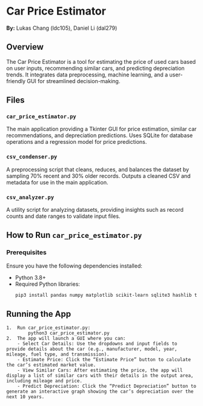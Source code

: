 # Car Price Estimator

**By:** Lukas Chang (ldc105), Daniel Li (dal279)

## Overview

The Car Price Estimator is a tool for estimating the price of used cars based on user inputs, recommending similar cars, and predicting depreciation trends. It integrates data preprocessing, machine learning, and a user-friendly GUI for streamlined decision-making.

## Files

### `car_price_estimator.py`
The main application providing a Tkinter GUI for price estimation, similar car recommendations, and depreciation predictions. Uses SQLite for database operations and a regression model for price predictions.

### `csv_condenser.py`
A preprocessing script that cleans, reduces, and balances the dataset by sampling 70% recent and 30% older records. Outputs a cleaned CSV and metadata for use in the main application.

### `csv_analyzer.py`
A utility script for analyzing datasets, providing insights such as record counts and date ranges to validate input files.

## How to Run `car_price_estimator.py`

### Prerequisites
Ensure you have the following dependencies installed:

- Python 3.8+
- Required Python libraries:
  ```bash
  pip3 install pandas numpy matplotlib scikit-learn sqlite3 hashlib tkinter

## Running the App
	1.	Run car_price_estimator.py:
            python3 car_price_estimator.py
    2.	The app will launch a GUI where you can:
        - Select Car Details: Use the dropdowns and input fields to provide details about the car (e.g., manufacturer, model, year, mileage, fuel type, and transmission).
        - Estimate Price: Click the “Estimate Price” button to calculate the car’s estimated market value.
        - View Similar Cars: After estimating the price, the app will display a list of similar cars with their details in the output area, including mileage and price.
        - Predict Depreciation: Click the “Predict Depreciation” button to generate an interactive graph showing the car’s depreciation over the next 10 years.
